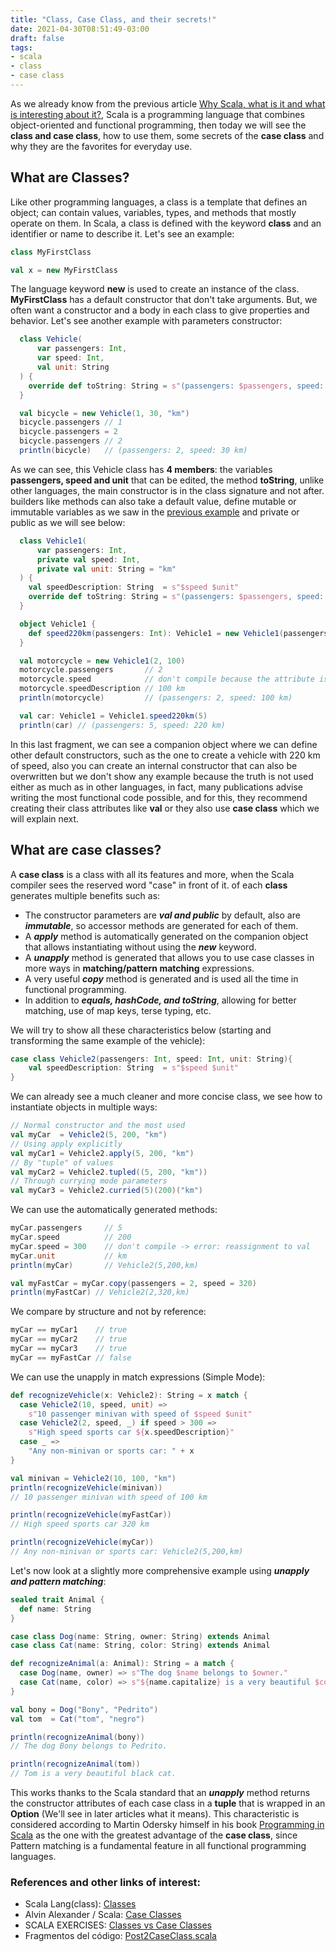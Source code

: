 ```yaml
---
title: "Class, Case Class, and their secrets!"
date: 2021-04-30T08:51:49-03:00
draft: false
tags:
- scala
- class
- case class
---
```


As we already know from the previous article [Why Scala, what is it and what is interesting about it?](https://rodobarcaaa.github.io/art%C3%ADculos/scala/),
Scala is a programming language that combines object-oriented and functional programming, then today we will see the **class and case class**,
how to use them, some secrets of the **case class** and why they are the favorites for everyday use.

## What are Classes?
Like other programming languages, a class is a template that defines an object; can contain values, variables, types, and methods that mostly operate on them. In Scala, a class is defined with the keyword **class** and
an identifier or name to describe it. Let's see an example:

```scala
class MyFirstClass

val x = new MyFirstClass  
```
The language keyword **new** is used to create an instance of the class. **MyFirstClass** has a default constructor that
don't take arguments. But, we often want a constructor and a body in each class to give properties and behavior. Let's see another example with parameters constructor:


```scala
  class Vehicle(
      var passengers: Int, 
      var speed: Int,      
      val unit: String     
  ) {
    override def toString: String = s"(passengers: $passengers, speed: $speed $unit)"
  }

  val bicycle = new Vehicle(1, 30, "km")
  bicycle.passengers // 1
  bicycle.passengers = 2 
  bicycle.passengers // 2
  println(bicycle)   // (passengers: 2, speed: 30 km)
```
As we can see, this Vehicle class has **4 members**: the variables **passengers, speed and unit** that can be edited, the method **toString**,
unlike other languages, the main constructor is in the class signature and not after. builders like
methods can also take a default value, define mutable or immutable variables as we saw in the [previous example](https://rodobarcaaa.github.io/art%C3%ADculos/scala/)
and private or public as we will see below:

```scala
  class Vehicle1(
      var passengers: Int,            
      private val speed: Int,         
      private val unit: String = "km" 
  ) {
    val speedDescription: String  = s"$speed $unit"
    override def toString: String = s"(passengers: $passengers, speed: $speedDescription)"
  }

  object Vehicle1 {
    def speed220km(passengers: Int): Vehicle1 = new Vehicle1(passengers, 220, "km")
  }

  val motorcycle = new Vehicle1(2, 100)
  motorcycle.passengers       // 2
  motorcycle.speed            // don't compile because the attribute is private
  motorcycle.speedDescription // 100 km
  println(motorcycle)         // (passengers: 2, speed: 100 km)

  val car: Vehicle1 = Vehicle1.speed220km(5)
  println(car) // (passengers: 5, speed: 220 km)
```

In this last fragment, we can see a companion object where we can define other default constructors, such as the one to create a vehicle with 220 km of speed, also you can create an internal constructor that can also be overwritten but we don't show any example because the truth is not used either
as much as in other languages, in fact, many publications advise writing the most functional code possible, and for this, they recommend creating
their class attributes like **val** or they also use **case class** which we will explain next.


## What are case classes?
A **case class** is a class with all its features and more, when the Scala compiler sees the reserved word "case" in front of it.
of each **class** generates multiple benefits such as:

* The constructor parameters are **_val and public_** by default, also are **_immutable_**, so accessor methods are generated for each of them.
* A **_apply_** method is automatically generated on the companion object that allows instantiating without using the **_new_** keyword.
* A **_unapply_** method is generated that allows you to use case classes in more ways in **matching/pattern matching** expressions.
* A very useful **_copy_** method is generated and is used all the time in functional programming.
* In addition to **_equals, hashCode, and toString_**, allowing for better matching, use of map keys, terse typing, etc.

We will try to show all these characteristics below (starting and transforming the same example of the vehicle):

```scala
case class Vehicle2(passengers: Int, speed: Int, unit: String){
    val speedDescription: String  = s"$speed $unit"
}
```
We can already see a much cleaner and more concise class, we see how to instantiate objects in multiple ways:

```scala
// Normal constructor and the most used
val myCar  = Vehicle2(5, 200, "km")          
// Using apply explicitly
val myCar1 = Vehicle2.apply(5, 200, "km")    
// By "tuple" of values
val myCar2 = Vehicle2.tupled((5, 200, "km")) 
// Through currying mode parameters
val myCar3 = Vehicle2.curried(5)(200)("km")  
```
We can use the automatically generated methods:

```scala
myCar.passengers     // 5
myCar.speed          // 200
myCar.speed = 300    // don't compile -> error: reassignment to val
myCar.unit           // km
println(myCar)       // Vehicle2(5,200,km)

val myFastCar = myCar.copy(passengers = 2, speed = 320)
println(myFastCar) // Vehicle2(2,320,km)
```
We compare by structure and not by reference:

```scala
myCar == myCar1    // true
myCar == myCar2    // true
myCar == myCar3    // true
myCar == myFastCar // false
```
We can use the unapply in match expressions (Simple Mode):

```scala
def recognizeVehicle(x: Vehicle2): String = x match {
  case Vehicle2(10, speed, unit) =>
    s"10 passenger minivan with speed of $speed $unit"
  case Vehicle2(2, speed, _) if speed > 300 =>
    s"High speed sports car ${x.speedDescription}"
  case _ =>
    "Any non-minivan or sports car: " + x
}

val minivan = Vehicle2(10, 100, "km")
println(recognizeVehicle(minivan))   
// 10 passenger minivan with speed of 100 km

println(recognizeVehicle(myFastCar)) 
// High speed sports car 320 km

println(recognizeVehicle(myCar))
// Any non-minivan or sports car: Vehicle2(5,200,km)     
```       

Let's now look at a slightly more comprehensive example using **_unapply and pattern matching_**:
```scala
sealed trait Animal {
  def name: String
}

case class Dog(name: String, owner: String) extends Animal
case class Cat(name: String, color: String) extends Animal

def recognizeAnimal(a: Animal): String = a match {
  case Dog(name, owner) => s"The dog $name belongs to $owner."
  case Cat(name, color) => s"${name.capitalize} is a very beautiful $color cat."
}

val bony = Dog("Bony", "Pedrito")
val tom  = Cat("tom", "negro")

println(recognizeAnimal(bony)) 
// The dog Bony belongs to Pedrito.

println(recognizeAnimal(tom))  
// Tom is a very beautiful black cat.
```

This works thanks to the Scala standard that an **_unapply_** method returns the constructor attributes of each case class in a **tuple** that is
wrapped in an **Option** (We'll see in later articles what it means). This characteristic is considered according to Martin Odersky himself in
his book [Programming in Scala](https://www.amazon.com/Programming-Scala-Updated-2-12/dp/0981531687/) as the one with the greatest advantage of the **case class**, since
Pattern matching is a fundamental feature in all functional programming languages.

### References and other links of interest:
* Scala Lang(class): [Classes](https://docs.scala-lang.org/tour/classes.html)
* Alvin Alexander / Scala: [Case Classes](https://alvinalexander.com/scala/scala-class-examples-constructors-case-classes-parameters/)
* SCALA EXERCISES: [Classes vs Case Classes](https://www.scala-exercises.org/scala_tutorial/classes_vs_case_classes)
* Fragmentos del código: [Post2CaseClass.scala](https://github.com/rodobarcaaa/scala-blog-snippets/blob/main/src/main/scala/com/rodobarcaaa/Post2CaseClass.scala)





